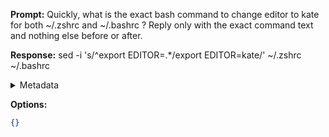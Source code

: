 **Prompt:**
Quickly, what is the exact bash command to change editor to kate for both ~/.zshrc and ~/.bashrc ?
Reply only with the exact command text and nothing else before or after.

**Response:**
sed -i 's/^export EDITOR=.*/export EDITOR=kate/' ~/.zshrc ~/.bashrc

<details><summary>Metadata</summary>

- Duration: 1313 ms
- Datetime: 2023-07-15T15:25:36.579573
- Model: gpt-3.5-turbo-0613

</details>

**Options:**
```json
{}
```

